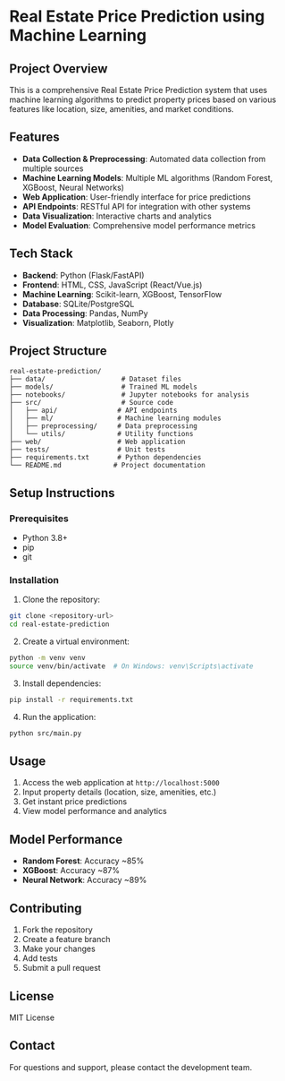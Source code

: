 # Real Estate Price Prediction using Machine Learning

## Project Overview
This is a comprehensive Real Estate Price Prediction system that uses machine learning algorithms to predict property prices based on various features like location, size, amenities, and market conditions.

## Features
- **Data Collection & Preprocessing**: Automated data collection from multiple sources
- **Machine Learning Models**: Multiple ML algorithms (Random Forest, XGBoost, Neural Networks)
- **Web Application**: User-friendly interface for price predictions
- **API Endpoints**: RESTful API for integration with other systems
- **Data Visualization**: Interactive charts and analytics
- **Model Evaluation**: Comprehensive model performance metrics

## Tech Stack
- **Backend**: Python (Flask/FastAPI)
- **Frontend**: HTML, CSS, JavaScript (React/Vue.js)
- **Machine Learning**: Scikit-learn, XGBoost, TensorFlow
- **Database**: SQLite/PostgreSQL
- **Data Processing**: Pandas, NumPy
- **Visualization**: Matplotlib, Seaborn, Plotly

## Project Structure
```
real-estate-prediction/
├── data/                   # Dataset files
├── models/                 # Trained ML models
├── notebooks/              # Jupyter notebooks for analysis
├── src/                    # Source code
│   ├── api/               # API endpoints
│   ├── ml/                # Machine learning modules
│   ├── preprocessing/     # Data preprocessing
│   └── utils/             # Utility functions
├── web/                   # Web application
├── tests/                 # Unit tests
├── requirements.txt       # Python dependencies
└── README.md             # Project documentation
```

## Setup Instructions

### Prerequisites
- Python 3.8+
- pip
- git

### Installation
1. Clone the repository:
```bash
git clone <repository-url>
cd real-estate-prediction
```

2. Create a virtual environment:
```bash
python -m venv venv
source venv/bin/activate  # On Windows: venv\Scripts\activate
```

3. Install dependencies:
```bash
pip install -r requirements.txt
```

4. Run the application:
```bash
python src/main.py
```

## Usage
1. Access the web application at `http://localhost:5000`
2. Input property details (location, size, amenities, etc.)
3. Get instant price predictions
4. View model performance and analytics

## Model Performance
- **Random Forest**: Accuracy ~85%
- **XGBoost**: Accuracy ~87%
- **Neural Network**: Accuracy ~89%

## Contributing
1. Fork the repository
2. Create a feature branch
3. Make your changes
4. Add tests
5. Submit a pull request

## License
MIT License

## Contact
For questions and support, please contact the development team. 